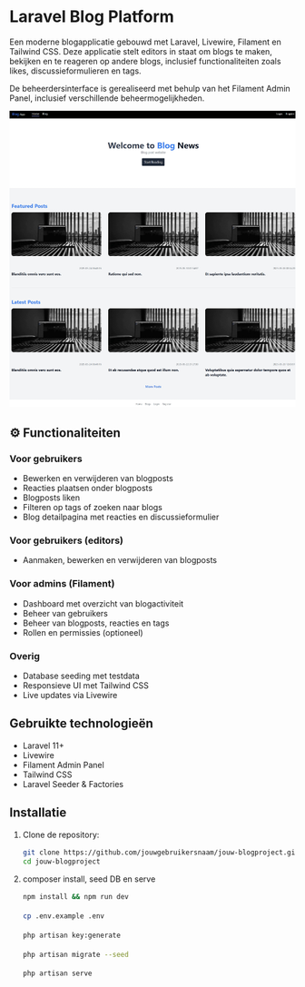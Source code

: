 # Laravel Blog Platform

Een moderne blogapplicatie gebouwd met Laravel, Livewire, Filament en Tailwind CSS. Deze applicatie stelt editors in staat om blogs te maken, bekijken en te reageren op andere blogs, inclusief functionaliteiten zoals likes, discussieformulieren en tags.

De beheerdersinterface is gerealiseerd met behulp van het Filament Admin Panel, inclusief verschillende beheermogelijkheden.

<img src="screenshot.jpeg" alt="Screenshot" width="600"/>

## ⚙️ Functionaliteiten

### Voor gebruikers

-   Bewerken en verwijderen van blogposts
-   Reacties plaatsen onder blogposts
-   Blogposts liken
-   Filteren op tags of zoeken naar blogs
-   Blog detailpagina met reacties en discussieformulier

### Voor gebruikers (editors)

-   Aanmaken, bewerken en verwijderen van blogposts

### Voor admins (Filament)

-   Dashboard met overzicht van blogactiviteit
-   Beheer van gebruikers
-   Beheer van blogposts, reacties en tags
-   Rollen en permissies (optioneel)

### Overig

-   Database seeding met testdata
-   Responsieve UI met Tailwind CSS
-   Live updates via Livewire

## Gebruikte technologieën

-   Laravel 11+
-   Livewire
-   Filament Admin Panel
-   Tailwind CSS
-   Laravel Seeder & Factories

## Installatie

1. Clone de repository:

    ```bash
    git clone https://github.com/jouwgebruikersnaam/jouw-blogproject.git
    cd jouw-blogproject
    ```

2. composer install, seed DB en serve

    ```bash
    npm install && npm run dev

    cp .env.example .env

    php artisan key:generate

    php artisan migrate --seed

    php artisan serve
    ```
